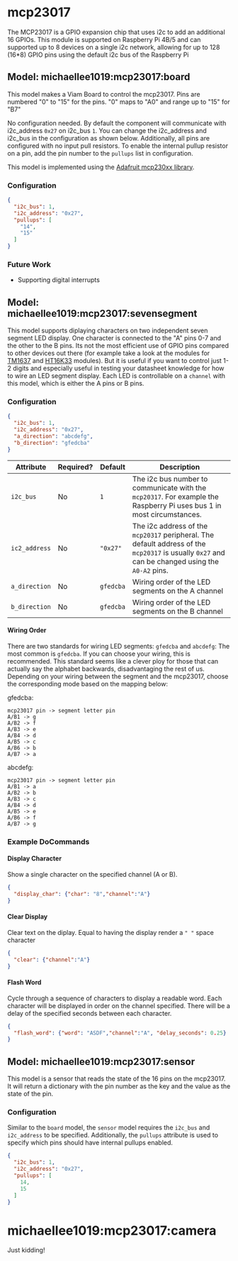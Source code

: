 # mcp23017
The MCP23017 is a GPIO expansion chip that uses i2c to add an additional 16 GPIOs. This module is supported on Raspberry Pi 4B/5 and can supported up to 8 devices on a single i2c network, allowing for up to 128 (16*8) GPIO pins using the default i2c bus of the Raspberry Pi


## Model: michaellee1019:mcp23017:board
This model makes a Viam Board to control the mcp23017. Pins are numbered "0" to "15" for the pins. "0" maps to "A0" and range up to "15" for "B7"

No configuration needed. By default the component will communicate with i2c_address `0x27` on i2c_bus `1`. You can change the i2c_address and i2c_bus in the configuration as shown below. Additionally, all pins are configured with no input pull resistors. To enable the internal pullup resistor on a pin, add the pin number to the `pullups` list in configuration.

This model is implemented using the [Adafruit mcp230xx library](https://docs.circuitpython.org/projects/mcp230xx/en/latest/index.html).

### Configuration
```json
{
  "i2c_bus": 1,
  "i2c_address": "0x27",
  "pullups": [
    "14",
    "15"
  ]
}
```

### Future Work
- Supporting digital interrupts

## Model: michaellee1019:mcp23017:sevensegment
This model supports diplaying characters on two independent seven segment LED display. One character is connected to the "A" pins 0-7 and the other to the B pins. Its not the most efficient use of GPIO pins compared to other devices out there (for example take a look at the modules for [TM1637](https://github.com/michaellee1019/tm1637) and [HT16K33](https://github.com/michaellee1019/ht16k33) modules). But it is useful if you want to control just 1-2 digits and especially useful in testing your datasheet knowledge for how to wire an LED segment display. Each LED is controllable on a `channel` with this model, which is either the A pins or B pins.

### Configuration
```json
{
  "i2c_bus": 1,
  "i2c_address": "0x27",
  "a_direction": "abcdefg",
  "b_direction": "gfedcba"
}
```

| Attribute     | Required? | Default   | Description |
| --------      | -------   | ------    | ------ |
| `i2c_bus`     | No        | `1`       | The i2c bus number to communicate with the `mcp20317`. For example the Raspberry Pi uses bus 1 in most circumstances. |
| `ic2_address` | No        | `"0x27"`  | The i2c address of the `mcp20317` peripheral. The default address of the `mcp20317` is usually `0x27` and can be changed using the `A0-A2` pins. |
| `a_direction` | No        | `gfedcba` | Wiring order of the LED segments on the A channel |
| `b_direction` | No        | `gfedcba` | Wiring order of the LED segments on the B channel |

#### Wiring Order
There are two standards for wiring LED segments: `gfedcba` and `abcdefg`: The most common is `gfedcba`. If you can choose your wiring, this is recommended. This standard seems like a clever ploy for those that can actually say the alphabet backwards, disadvantaging the rest of us. Depending on your wiring between the segment and the mcp23017, choose the corresponding mode based on the mapping below:

gfedcba:
```
mcp23017 pin -> segment letter pin
A/B1 -> g
A/B2 -> f
A/B3 -> e
A/B4 -> d
A/B5 -> c
A/B6 -> b
A/B7 -> a
```

abcdefg:
```
mcp23017 pin -> segment letter pin
A/B1 -> a
A/B2 -> b
A/B3 -> c
A/B4 -> d
A/B5 -> e
A/B6 -> f
A/B7 -> g
```

### Example DoCommands

#### Display Character
Show a single character on the specified channel (A or B).
```json
{
  "display_char": {"char": "8","channel":"A"}
}
```

#### Clear Display
Clear text on the diplay. Equal to having the display render a `" "` space character
```json
{
  "clear": {"channel":"A"}
}
```

#### Flash Word
Cycle through a sequence of characters to display a readable word. Each character will be displayed in order on the channel specified. There will be a delay of the specified seconds between each character.
```json
{
  "flash_word": {"word": "ASDF","channel":"A", "delay_seconds": 0.25}
}
```

## Model: michaellee1019:mcp23017:sensor
This model is a sensor that reads the state of the 16 pins on the mcp23017. It will return a dictionary with the pin number as the key and the value as the state of the pin.

### Configuration
Similar to the `board` model, the `sensor` model requires the `i2c_bus` and `i2c_address` to be specified. Additionally, the `pullups` attribute is used to specify which pins should have internal pullups enabled.
```json
{
  "i2c_bus": 1,
  "i2c_address": "0x27",
  "pullups": [
    14,
    15
  ]
}
```

# michaellee1019:mcp23017:camera
Just kidding!
